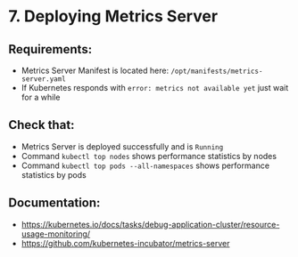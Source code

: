 # 7. Deploying Metrics Server

## Requirements:
- Metrics Server Manifest is located here: `/opt/manifests/metrics-server.yaml`
- If Kubernetes responds with `error: metrics not available yet` just wait for a while

## Check that:
- Metrics Server is deployed successfully and is `Running`
- Command `kubectl top nodes` shows performance statistics by nodes
- Command `kubectl top pods --all-namespaces` shows performance statistics by pods

## Documentation:
- https://kubernetes.io/docs/tasks/debug-application-cluster/resource-usage-monitoring/
- https://github.com/kubernetes-incubator/metrics-server
